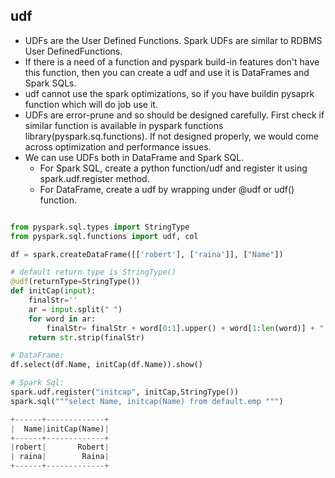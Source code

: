 ## udf

- UDFs are the User Defined Functions. Spark UDFs are similar to RDBMS User DefinedFunctions.
- If there is a need of a function and pyspark build-in features don't have this function, then
you can create a udf and use it is DataFrames and Spark SQLs.
- udf cannot use the spark optimizations, so if you have buildin pysaprk function which will do job use it.
- UDFs are error-prune and so should be designed carefully. First check if similar function is
available in pyspark functions library(pyspark.sq.functions). If not designed properly, we
would come across optimization and performance issues.
- We can use UDFs both in DataFrame and Spark SQL.
  - For Spark SQL, create a python function/udf and register it using spark.udf.register method.
  - For DataFrame, create a udf by wrapping under @udf or udf() function.

```python

from pyspark.sql.types import StringType
from pyspark.sql.functions import udf, col

df = spark.createDataFrame([['robert'], ['raina']], ["Name"])

# default return type is StringType()
@udf(returnType=StringType())
def initCap(input):
    finalStr=''
    ar = input.split(" ")
    for word in ar:
        finalStr= finalStr + word[0:1].upper() + word[1:len(word)] + " "
    return str.strip(finalStr)

# DataFrame:
df.select(df.Name, initCap(df.Name)).show()

# Spark Sql:
spark.udf.register("initcap", initCap,StringType())
spark.sql("""select Name, initcap(Name) from default.emp """)

+------+-------------+
|  Name|initCap(Name)|
+------+-------------+
|robert|       Robert|
| raina|        Raina|
+------+-------------+

```
